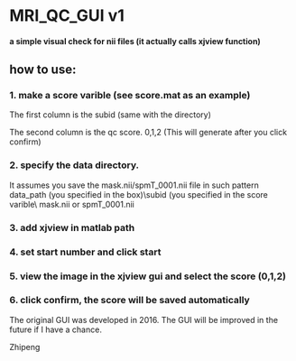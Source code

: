 # MRI_QC_GUI v1
#### a simple visual check for nii files (it actually calls xjview function)

## how to use:
### 1. make a score varible (see score.mat as an example)
The first column is the subid (same with the directory)

The second column is the qc score. 0,1,2 (This will generate after you click confirm)

### 2. specify the data directory.
It assumes you save the mask.nii/spmT_0001.nii file in such pattern
data_path (you specified in the box)\subid (you specified in the score varible\ mask.nii or spmT_0001.nii

### 3. add xjview in matlab path

### 4. set start number and click start

### 5. view the image in the xjview gui and select the score (0,1,2)

### 6. click confirm, the score will be saved automatically

The original GUI was developed in 2016.
The GUI will be improved in the future if I have a chance. 

Zhipeng
